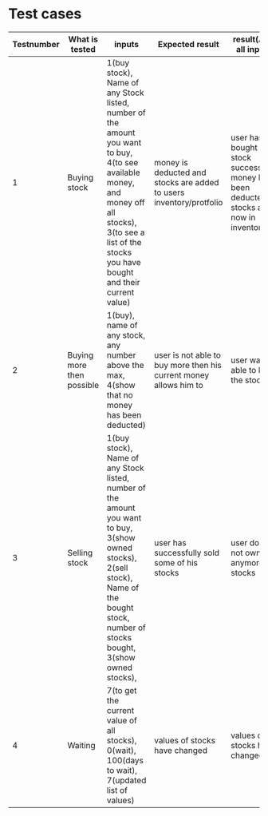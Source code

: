# Test cases
| Testnumber | What is tested | inputs                                                                                                                                                                                                    | Expected result                                                     | result(After all inputs)                                                                    |
|------------|----------------|-----------------------------------------------------------------------------------------------------------------------------------------------------------------------------------------------------------|---------------------------------------------------------------------|---------------------------------------------------------------------------------------------|
| 1          | Buying stock        | 1(buy stock),<br> Name of any Stock listed,<br> number of the amount you want to buy,<br> 4(to see available money, and money off all stocks),<br> 3(to see a list of the stocks you have bought and their current value) | money is deducted and stocks are added to users inventory/protfolio | user has bought a stock successfully,<br> money has been deducted,<br> stocks are now in inventory, |
| 2          | Buying more then possible        | 1(buy),<br>name of any stock,<br>any number above the max,<br>4(show that no money has been deducted) | user is not able to buy more then his current money allows him to| user was not able to buy the stock |
| 3          | Selling stock      | 1(buy stock),<br> Name of any Stock listed,<br> number of the amount you want to buy,<br> 3(show owned stocks),<br> 2(sell stock),<br> Name of the bought stock,<br> number of stocks bought,<br> 3(show owned stocks),<br>                 | user has successfully sold some of his stocks                       | user does not own anymore stocks                                                            |
| 4          | Waiting        | 7(to get the current value of all stocks),<br> 0(wait),<br> 100(days to wait),<br> 7(updated list of values)                                                                                                          | values of stocks have changed                                       | values of stocks have changed                                                               |
